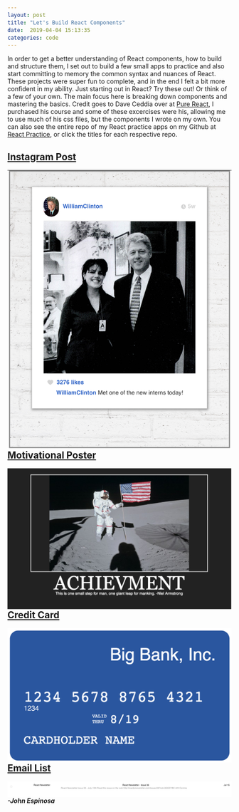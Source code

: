 ```yaml
---
layout: post
title: "Let's Build React Components"
date:  2019-04-04 15:13:35
categories: code
---
```

In order to get a better understanding of React components, how to build and structure them, I set out to build a few small apps to practice and also start committing to memory the common syntax and nuances of React. These projects were super fun to complete, and in the end I felt a bit more confident in my ability. Just starting out in React? Try these out! Or think of a few of your own. The main focus here is breaking down components and mastering the basics. Credit goes to Dave Ceddia over at [Pure React](https://daveceddia.com/pure-react/), I purchased his course and some of these excercises were his, allowing me to use much of his css files, but the components I wrote on my own. You can also see the entire repo of my React practice apps on my Github at [React Practice](https://github.com/johnfelixespinosa/React-Practice), or click the titles for each respective repo.

## [Instagram Post](https://github.com/johnfelixespinosa/React-Practice/tree/master/instagram-mock)  
<img style="float: right;" src="/img/ig-mock.png">    

## [Motivational Poster](https://github.com/johnfelixespinosa/React-Practice/tree/master/poster-mock)  
<img style="float: right;" src="/img/poster-mock.png">    

## [Credit Card](https://github.com/johnfelixespinosa/React-Practice/tree/master/credit-card)  
<img style="float: right;" src="/img/cc-mock.png">    

## [Email List](https://github.com/johnfelixespinosa/React-Practice/tree/master/email-mock)  
<img style="float: right;" src="/img/email-mock.png">  


#### _-John Espinosa_  